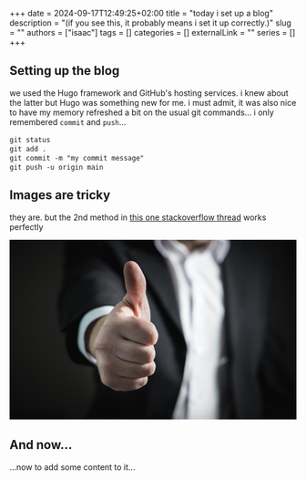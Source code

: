 +++ 
date = 2024-09-17T12:49:25+02:00
title = "today i set up a blog"
description = "(if you see this, it probably means i set it up correctly.)"
slug = ""
authors = ["isaac"]
tags = []
categories = []
externalLink = ""
series = []
+++

## Setting up the blog

we used the Hugo framework and GitHub's hosting services. i knew about the latter but Hugo was something new for me. i must admit, it was also nice to have my memory refreshed a bit on the usual git commands... i only remembered `commit` and `push`...

```console
git status
git add .
git commit -m "my commit message"
git push -u origin main
```

## Images are tricky

they are. but the 2nd method in [this one stackoverflow thread](https://stackoverflow.com/questions/71501256/how-to-insert-an-image-in-my-post-on-hugo) works perfectly

!["if youre reading this then i messed up and the image is not showing up :("](images/thumbsup.jpg) 





## And now...

...now to add some content to it...